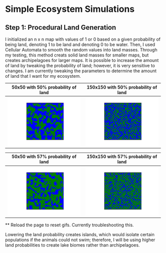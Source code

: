 # Simple Ecosystem Simulations 

## Step 1: Procedural Land Generation
I initialized an n x n map with values of 1 or 0 based on a given probability of being land, denoting 1 to be land and denoting 0 to be water. Then, I used Cellular Automata to smooth the random values into land masses. Through my testing, this method creats solid land masses for smaller maps, but creates archipelagoes for larger maps. It is possible to increase the amount of land by tweaking the probability of land; however, it is very sensitive to changes. I am currently tweaking the parameters to determine the amount of land that I want for my ecosystem.

50x50 with 50% probability of land            |  150x150 with 50% probability of land
:-------------------------:|:-------------------------:
![](Imgs/land_generation50.gif)  |  ![](Imgs/land_generation150.gif)

50x50 with 57% probability of land            |  150x150 with 57% probability of land
:-------------------------:|:-------------------------:
![](Imgs/land_generation50_57.gif)  |  ![](Imgs/land_generation150_57.gif)

** Reload the page to reset gifs. Currently troubleshooting this. 

Lowering the land probability creates islands, which would isolate certain populations if the animals could not swim; therefore, I will be using higher land probabilities to create lake biomes rather than archipelagoes.
